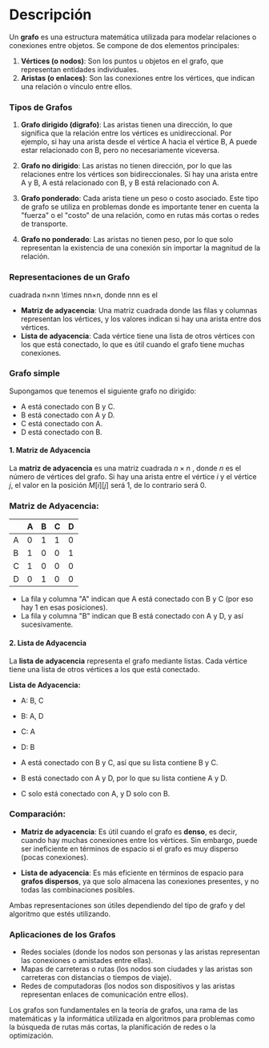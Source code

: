 # Descripción
Un **grafo** es una estructura matemática utilizada para modelar relaciones o conexiones entre objetos. Se compone de dos elementos principales:

1. **Vértices (o nodos)**: Son los puntos u objetos en el grafo, que representan entidades individuales.
2. **Aristas (o enlaces)**: Son las conexiones entre los vértices, que indican una relación o vínculo entre ellos.

### Tipos de Grafos

1. **Grafo dirigido (digrafo)**: Las aristas tienen una dirección, lo que significa que la relación entre los vértices es unidireccional. Por ejemplo, si hay una arista desde el vértice A hacia el vértice B, A puede estar relacionado con B, pero no necesariamente viceversa.
    
2. **Grafo no dirigido**: Las aristas no tienen dirección, por lo que las relaciones entre los vértices son bidireccionales. Si hay una arista entre A y B, A está relacionado con B, y B está relacionado con A.
    
3. **Grafo ponderado**: Cada arista tiene un peso o costo asociado. Este tipo de grafo se utiliza en problemas donde es importante tener en cuenta la "fuerza" o el "costo" de una relación, como en rutas más cortas o redes de transporte.
    
4. **Grafo no ponderado**: Las aristas no tienen peso, por lo que solo representan la existencia de una conexión sin importar la magnitud de la relación.
    

### Representaciones de un Grafo

cuadrada n×nn \times nn×n, donde nnn es el
- **Matriz de adyacencia**: Una matriz cuadrada donde las filas y columnas representan los vértices, y los valores indican si hay una arista entre dos vértices.
- **Lista de adyacencia**: Cada vértice tiene una lista de otros vértices con los que está conectado, lo que es útil cuando el grafo tiene muchas conexiones.
### Grafo simple

Supongamos que tenemos el siguiente grafo no dirigido:

- A está conectado con B y C.
- B está conectado con A y D.
- C está conectado con A.
- D está conectado con B.

#### 1. Matriz de Adyacencia

La **matriz de adyacencia** es una matriz cuadrada $n \times n$ , donde $n$ es el número de vértices del grafo. Si hay una arista entre el vértice $i$ y el vértice $j$, el valor en la posición $M[i][j]$ será 1, de lo contrario será 0.
### Matriz de Adyacencia:

|     | A   | B   | C   | D   |
| --- | --- | --- | --- | --- |
| A   | 0   | 1   | 1   | 0   |
| B   | 1   | 0   | 0   | 1   |
| C   | 1   | 0   | 0   | 0   |
| D   | 0   | 1   | 0   | 0   |


- La fila y columna "A" indican que A está conectado con B y C (por eso hay 1 en esas posiciones).
- La fila y columna "B" indican que B está conectado con A y D, y así sucesivamente.

#### 2. Lista de Adyacencia

La **lista de adyacencia** representa el grafo mediante listas. Cada vértice tiene una lista de otros vértices a los que está conectado.

**Lista de Adyacencia:**

- A: B, C
    
- B: A, D
    
- C: A
    
- D: B
    
- A está conectado con B y C, así que su lista contiene B y C.
    
- B está conectado con A y D, por lo que su lista contiene A y D.
    
- C solo está conectado con A, y D solo con B.
    

### Comparación:

- **Matriz de adyacencia**: Es útil cuando el grafo es **denso**, es decir, cuando hay muchas conexiones entre los vértices. Sin embargo, puede ser ineficiente en términos de espacio si el grafo es muy disperso (pocas conexiones).
    
- **Lista de adyacencia**: Es más eficiente en términos de espacio para **grafos dispersos**, ya que solo almacena las conexiones presentes, y no todas las combinaciones posibles.
    

Ambas representaciones son útiles dependiendo del tipo de grafo y del algoritmo que estés utilizando.

### Aplicaciones de los Grafos

- Redes sociales (donde los nodos son personas y las aristas representan las conexiones o amistades entre ellas).
- Mapas de carreteras o rutas (los nodos son ciudades y las aristas son carreteras con distancias o tiempos de viaje).
- Redes de computadoras (los nodos son dispositivos y las aristas representan enlaces de comunicación entre ellos).

Los grafos son fundamentales en la teoría de grafos, una rama de las matemáticas y la informática utilizada en algoritmos para problemas como la búsqueda de rutas más cortas, la planificación de redes o la optimización.